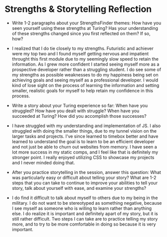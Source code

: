 # Strengths & Storytelling Reflection 

* Write 1-2 paragraphs about your StrengthsFinder themes: How have you seen yourself using these strengths at Turing? Has your understanding of these strengths changed since you first reflected on them? If so, how?

*   I realized that I do tie closely to my strengths. Futuristic and achiever were my top two and I found myself getting nervous and impatient throught this first module due to my seemingly slow speed to retain the information. As I grew more confident I started seeing myself more as a prospective developer rather than a struggling student. 
  I do see some of my strengths as possible weaknesses to do my happiness being set on achieving goals and seeing myself as a professional developer. I would kind of lose sight on the process of learning the information and setting smaller, realistic goals for myself to help retain my confidence in this process.

* Write a story about your Turing experience so far: When have you struggled? How have you dealt with struggle? When have you succeeded at Turing? How did you accomplish those successes?
* I have struggled with my understanding and implementation of JS. I also struggled with doing the smaller things, due to my tunnel vision on the larger tasks and projects.  I've since learned to timebox better and have learned to understand the goal is to learn to be an efficient developer and not just be able to churn out websites from memory. I have seen a lot more success in my static comps, and I feel like that is definitely my stronger point. I really enjoyed utilizing CSS to showcase my projects and I never minded doing that.

* After you practice storytelling in the session, answer this question: What was particularly easy or difficult about telling your story? What are 1-2 steps that you can take to continue to improve your abilities to tell your story, talk about yourself with ease, and examine your strengths?

* I do find it difficult to talk about myself to others due to my being in the military. I do not want to be stereotyped as something negative, because I see myself as someone who is willing to learn rather than anything else. I do realize it is important and definitely apart of my story, but it is still rather difficult. Two steps I can take are to practice telling my story more, and to try to be more comfortable in doing so because it is very important.

